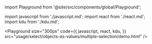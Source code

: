 import Playground from '@site/src/components/global/Playground';

import javascript from './javascript.md';
import react from './react.md';
import kdu from './kdu.md';

<Playground
  size="300px"
  code={{
    javascript,
    react,
    kdu,
  }}
  src="usage/select/objects-as-values/multiple-selection/demo.html"
/>
